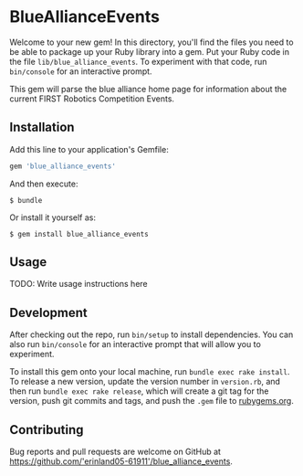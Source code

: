 # BlueAllianceEvents

Welcome to your new gem! In this directory, you'll find the files you need to be able to package up your Ruby library into a gem. Put your Ruby code in the file `lib/blue_alliance_events`. To experiment with that code, run `bin/console` for an interactive prompt.

This gem will parse the blue alliance home page for information about the current FIRST Robotics Competition Events.

## Installation

Add this line to your application's Gemfile:

```ruby
gem 'blue_alliance_events'
```

And then execute:

    $ bundle

Or install it yourself as:

    $ gem install blue_alliance_events

## Usage

TODO: Write usage instructions here

## Development

After checking out the repo, run `bin/setup` to install dependencies. You can also run `bin/console` for an interactive prompt that will allow you to experiment.

To install this gem onto your local machine, run `bundle exec rake install`. To release a new version, update the version number in `version.rb`, and then run `bundle exec rake release`, which will create a git tag for the version, push git commits and tags, and push the `.gem` file to [rubygems.org](https://rubygems.org).

## Contributing

Bug reports and pull requests are welcome on GitHub at https://github.com/'erinland05-61911'/blue_alliance_events.
